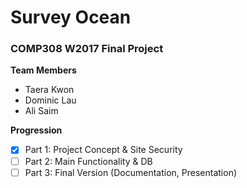 # Survey Ocean
### COMP308 W2017 Final Project  
  
**Team Members**
- Taera Kwon
- Dominic Lau
- Ali Saim  
  
**Progression**
- [x] Part 1: Project Concept & Site Security 
- [ ] Part 2: Main Functionality & DB
- [ ] Part 3: Final Version (Documentation, Presentation)